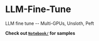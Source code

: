 # LLM-Fine-Tune
LLM fine tune -- Multi-GPUs, Unsloth, Peft

**Check out [`Notebook/`](https://github.com/avcode-exe/LLM-Fine-Tune/tree/main/Notebooks) for samples**
